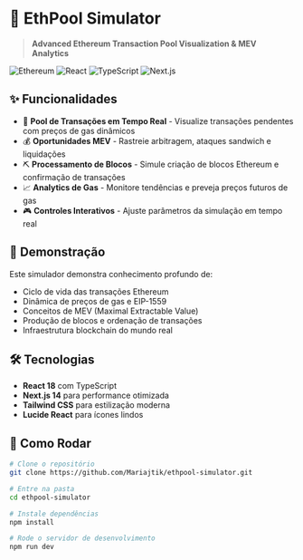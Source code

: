 # 🚀 EthPool Simulator

> **Advanced Ethereum Transaction Pool Visualization & MEV Analytics**

![Ethereum](https://img.shields.io/badge/Ethereum-3C3C3D?style=for-the-badge&logo=Ethereum&logoColor=white)
![React](https://img.shields.io/badge/React-20232A?style=for-the-badge&logo=react&logoColor=61DAFB)
![TypeScript](https://img.shields.io/badge/TypeScript-007ACC?style=for-the-badge&logo=typescript&logoColor=white)
![Next.js](https://img.shields.io/badge/Next.js-000000?style=for-the-badge&logo=nextdotjs&logoColor=white)

## ✨ Funcionalidades

- 🔄 **Pool de Transações em Tempo Real** - Visualize transações pendentes com preços de gas dinâmicos
- 💰 **Oportunidades MEV** - Rastreie arbitragem, ataques sandwich e liquidações
- ⛏️ **Processamento de Blocos** - Simule criação de blocos Ethereum e confirmação de transações
- 📈 **Analytics de Gas** - Monitore tendências e preveja preços futuros de gas
- 🎮 **Controles Interativos** - Ajuste parâmetros da simulação em tempo real

## 🎯 Demonstração

Este simulador demonstra conhecimento profundo de:
- Ciclo de vida das transações Ethereum
- Dinâmica de preços de gas e EIP-1559
- Conceitos de MEV (Maximal Extractable Value)
- Produção de blocos e ordenação de transações
- Infraestrutura blockchain do mundo real

## 🛠️ Tecnologias

- **React 18** com TypeScript
- **Next.js 14** para performance otimizada
- **Tailwind CSS** para estilização moderna
- **Lucide React** para ícones lindos

## 🚀 Como Rodar

```bash
# Clone o repositório
git clone https://github.com/Mariajtik/ethpool-simulator.git

# Entre na pasta
cd ethpool-simulator

# Instale dependências
npm install

# Rode o servidor de desenvolvimento
npm run dev